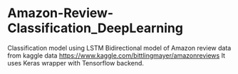 # Amazon-Review-Classification_DeepLearning
Classification model using LSTM Bidirectional model of Amazon review data from kaggle data https://www.kaggle.com/bittlingmayer/amazonreviews
It uses Keras wrapper with Tensorflow backend.
